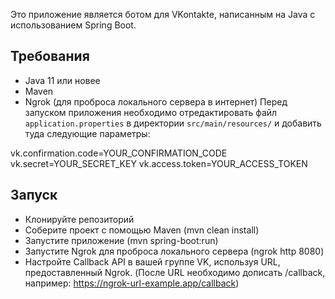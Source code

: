 Это приложение является ботом для VKontakte, написанным на Java с использованием Spring Boot.

## Требования

- Java 11 или новее
- Maven
- Ngrok (для проброса локального сервера в интернет)
Перед запуском приложения необходимо отредактировать файл `application.properties` в директории `src/main/resources/` и добавить туда следующие параметры:

vk.confirmation.code=YOUR_CONFIRMATION_CODE
vk.secret=YOUR_SECRET_KEY
vk.access.token=YOUR_ACCESS_TOKEN

## Запуск

- Клонируйте репозиторий
- Соберите проект с помощью Maven (mvn clean install)
- Запустите приложение (mvn spring-boot:run)
- Запустите Ngrok для проброса локального сервера (ngrok http 8080)
- Настройте Callback API в вашей группе VK, используя URL, предоставленный Ngrok. (После URL необходимо дописать /callback, например: https://ngrok-url-example.app/callback)

